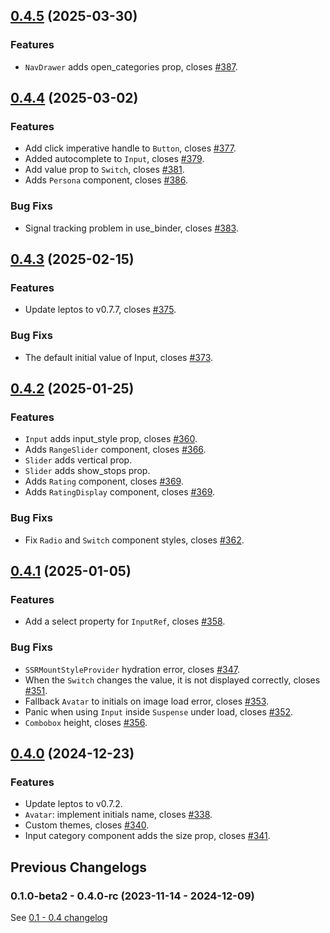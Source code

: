 ## [0.4.5](https://github.com/thaw-ui/thaw/compare/v0.4.4...v0.4.5) (2025-03-30)

### Features

* `NavDrawer` adds open_categories prop, closes [#387](https://github.com/thaw-ui/thaw/pull/387).

## [0.4.4](https://github.com/thaw-ui/thaw/compare/v0.4.3...v0.4.4) (2025-03-02)

### Features

* Add click imperative handle to `Button`, closes [#377](https://github.com/thaw-ui/thaw/pull/377).
* Added autocomplete to `Input`, closes [#379](https://github.com/thaw-ui/thaw/pull/379).
* Add value prop to `Switch`, closes [#381](https://github.com/thaw-ui/thaw/pull/381).
* Adds `Persona` component, closes [#386](https://github.com/thaw-ui/thaw/pull/386).

### Bug Fixs

* Signal tracking problem in use_binder, closes [#383](https://github.com/thaw-ui/thaw/pull/383).

## [0.4.3](https://github.com/thaw-ui/thaw/compare/v0.4.2...v0.4.3) (2025-02-15)

### Features

* Update leptos to v0.7.7, closes [#375](https://github.com/thaw-ui/thaw/pull/375).

### Bug Fixs

* The default initial value of Input, closes [#373](https://github.com/thaw-ui/thaw/pull/373).

## [0.4.2](https://github.com/thaw-ui/thaw/compare/v0.4.1...v0.4.2) (2025-01-25)

### Features

* `Input` adds input_style prop, closes [#360](https://github.com/thaw-ui/thaw/pull/360).
* Adds `RangeSlider` component, closes [#366](https://github.com/thaw-ui/thaw/pull/366).
* `Slider` adds vertical prop.
* `Slider` adds show_stops prop.
* Adds `Rating` component, closes [#369](https://github.com/thaw-ui/thaw/pull/369).
* Adds `RatingDisplay` component, closes [#369](https://github.com/thaw-ui/thaw/pull/369).

### Bug Fixs

* Fix `Radio` and `Switch` component styles, closes [#362](https://github.com/thaw-ui/thaw/pull/362).

## [0.4.1](https://github.com/thaw-ui/thaw/compare/v0.4.0...v0.4.1) (2025-01-05)

### Features

* Add a select property for `InputRef`, closes [#358](https://github.com/thaw-ui/thaw/pull/358).

### Bug Fixs

* `SSRMountStyleProvider` hydration error, closes [#347](https://github.com/thaw-ui/thaw/pull/347).
* When the `Switch` changes the value, it is not displayed correctly, closes [#351](https://github.com/thaw-ui/thaw/pull/351).
* Fallback `Avatar` to initials on image load error, closes [#353](https://github.com/thaw-ui/thaw/pull/353).
* Panic when using `Input` inside `Suspense` under load, closes [#352](https://github.com/thaw-ui/thaw/pull/352).
* `Combobox` height, closes [#356](https://github.com/thaw-ui/thaw/pull/356).

## [0.4.0](https://github.com/thaw-ui/thaw/compare/v0.4.0-rc...v0.4.0) (2024-12-23)

### Features

- Update leptos to v0.7.2.
- `Avatar`: implement initials name, closes [#338](https://github.com/thaw-ui/thaw/pull/338).
- Custom themes, closes [#340](https://github.com/thaw-ui/thaw/pull/340).
- Input category component adds the size prop, closes [#341](https://github.com/thaw-ui/thaw/pull/341).

## Previous Changelogs

### 0.1.0-beta2 - 0.4.0-rc (2023-11-14 - 2024-12-09)

See [0.1 - 0.4 changelog](./changelogs/CHANGELOG-0.1-0.4.md)
